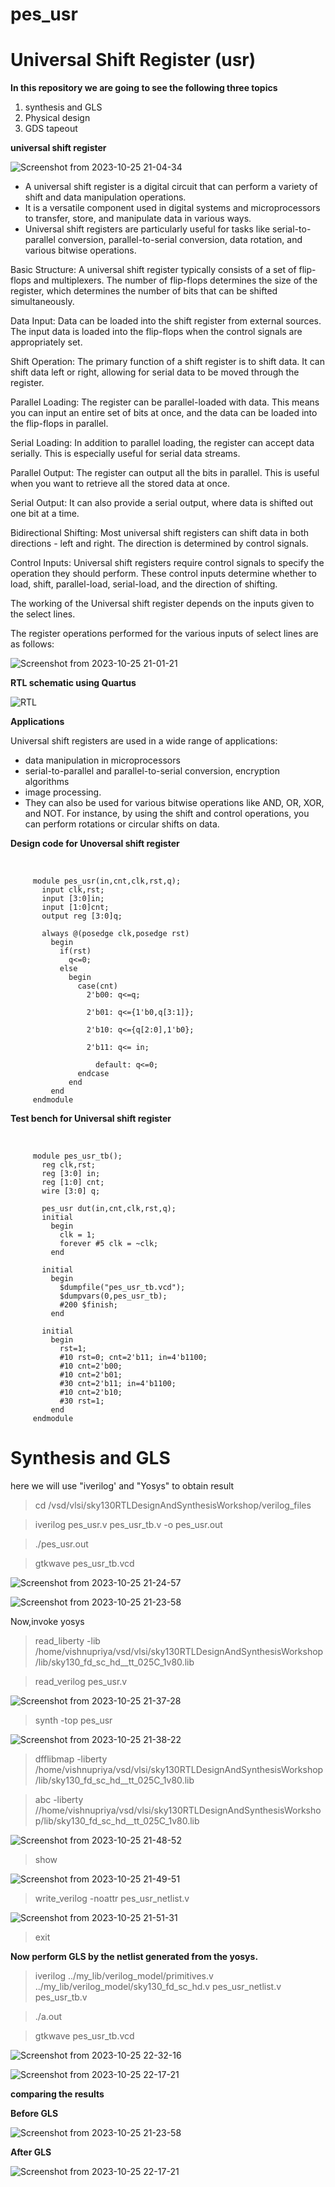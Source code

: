 # pes_usr
# Universal Shift Register (usr) 
**In this repository we are going to see the following three topics**
1) synthesis and GLS
2) Physical design
3) GDS tapeout
   


**universal shift register**


![Screenshot from 2023-10-25 21-04-34](https://github.com/vishnupriyapesu/pes_usr/assets/142419649/b23064af-10c9-4019-ac86-86af213ab946)


- A universal shift register is a digital circuit that can perform a variety of shift and data manipulation operations. 
- It is a versatile component used in digital systems and microprocessors to transfer, store, and manipulate data in various ways. 
- Universal shift registers are particularly useful for tasks like serial-to-parallel conversion, parallel-to-serial conversion, data rotation, and various bitwise operations.



Basic Structure: A universal shift register typically consists of a set of flip-flops and multiplexers. The number of flip-flops determines the size of the register, which determines the number of bits that can be shifted simultaneously.

Data Input: Data can be loaded into the shift register from external sources. The input data is loaded into the flip-flops when the control signals are appropriately set.

Shift Operation: The primary function of a shift register is to shift data. It can shift data left or right, allowing for serial data to be moved through the register.

Parallel Loading: The register can be parallel-loaded with data. This means you can input an entire set of bits at once, and the data can be loaded into the flip-flops in parallel.

Serial Loading: In addition to parallel loading, the register can accept data serially. This is especially useful for serial data streams.

Parallel Output: The register can output all the bits in parallel. This is useful when you want to retrieve all the stored data at once.

Serial Output: It can also provide a serial output, where data is shifted out one bit at a time.

Bidirectional Shifting: Most universal shift registers can shift data in both directions - left and right. The direction is determined by control signals.

Control Inputs: Universal shift registers require control signals to specify the operation they should perform. These control inputs determine whether to load, shift, parallel-load, serial-load, and the direction of shifting.


The working of the Universal shift register depends on the inputs given to the select lines.

The register operations performed for the various inputs of select lines are as follows:

![Screenshot from 2023-10-25 21-01-21](https://github.com/vishnupriyapesu/pes_usr/assets/142419649/b07b4ba3-b4ae-4f17-944e-c05d4510e23b)


**RTL schematic using Quartus**

![RTL](https://github.com/vishnupriyapesu/pes_usr/assets/142419649/de3c0a2d-9453-4989-a617-278298241f1b)



**Applications**


 Universal shift registers are used in a wide range of applications:
 - data manipulation in microprocessors
 - serial-to-parallel and parallel-to-serial conversion, encryption algorithms
 - image processing.
 - They can also be used for various bitwise operations like AND, OR, XOR, and NOT. For instance, by using the shift and control operations, you can perform rotations or circular shifts on data.


**Design code for Unoversal shift register**

<br />

         module pes_usr(in,cnt,clk,rst,q);
           input clk,rst;
           input [3:0]in;
           input [1:0]cnt;
           output reg [3:0]q;
           
           always @(posedge clk,posedge rst)
             begin
               if(rst)
                 q<=0;
               else
                 begin
                   case(cnt)
                     2'b00: q<=q;
                       
                     2'b01: q<={1'b0,q[3:1]};
                       
                     2'b10: q<={q[2:0],1'b0};
                       
                     2'b11: q<= in;
                       
                       default: q<=0;
                   endcase
                 end
             end
         endmodule


**Test bench for Universal shift register**

<br />

         module pes_usr_tb();
           reg clk,rst;
           reg [3:0] in;
           reg [1:0] cnt;
           wire [3:0] q;
           
           pes_usr dut(in,cnt,clk,rst,q);
           initial 
             begin
               clk = 1;
               forever #5 clk = ~clk;
             end
           
           initial 
             begin
               $dumpfile("pes_usr_tb.vcd");
               $dumpvars(0,pes_usr_tb);
               #200 $finish;
             end
           
           initial
             begin
               rst=1;
               #10 rst=0; cnt=2'b11; in=4'b1100;
               #10 cnt=2'b00;
               #10 cnt=2'b01;
               #30 cnt=2'b11; in=4'b1100;
               #10 cnt=2'b10;
               #30 rst=1;
             end
         endmodule


# Synthesis and GLS


here we will use "iverilog' and "Yosys" to obtain result


>  cd  /vsd/vlsi/sky130RTLDesignAndSynthesisWorkshop/verilog_files

> iverilog pes_usr.v pes_usr_tb.v -o pes_usr.out

> ./pes_usr.out

> gtkwave pes_usr_tb.vcd


![Screenshot from 2023-10-25 21-24-57](https://github.com/vishnupriyapesu/pes_usr/assets/142419649/8518b4fa-2bd9-4b76-88ce-78b59c77ab96)


![Screenshot from 2023-10-25 21-23-58](https://github.com/vishnupriyapesu/pes_usr/assets/142419649/e026e405-0d0b-45c6-bbc0-2b273e8e4dfe)

Now,invoke yosys

> read_liberty -lib /home/vishnupriya/vsd/vlsi/sky130RTLDesignAndSynthesisWorkshop/lib/sky130_fd_sc_hd__tt_025C_1v80.lib


> read_verilog pes_usr.v

![Screenshot from 2023-10-25 21-37-28](https://github.com/vishnupriyapesu/pes_usr/assets/142419649/545a7335-36a8-4757-97eb-6c6862e3e98e)


> synth -top pes_usr

![Screenshot from 2023-10-25 21-38-22](https://github.com/vishnupriyapesu/pes_usr/assets/142419649/33d3d7a0-a0ff-4a81-a70a-bcd9c9710ef4)



> dfflibmap -liberty /home/vishnupriya/vsd/vlsi/sky130RTLDesignAndSynthesisWorkshop/lib/sky130_fd_sc_hd__tt_025C_1v80.lib

> abc -liberty //home/vishnupriya/vsd/vlsi/sky130RTLDesignAndSynthesisWorkshop/lib/sky130_fd_sc_hd__tt_025C_1v80.lib

![Screenshot from 2023-10-25 21-48-52](https://github.com/vishnupriyapesu/pes_usr/assets/142419649/fcf1537d-5787-4b9b-a58a-851f34d32b3c)


> show


![Screenshot from 2023-10-25 21-49-51](https://github.com/vishnupriyapesu/pes_usr/assets/142419649/35d6ba48-5159-4a47-b542-be5e8bb434b2)



> write_verilog -noattr pes_usr_netlist.v



![Screenshot from 2023-10-25 21-51-31](https://github.com/vishnupriyapesu/pes_usr/assets/142419649/8645aa6d-22dd-4121-80ef-63b01397ffc7)

> exit

**Now perform GLS by the netlist generated from the yosys.**

> iverilog ../my_lib/verilog_model/primitives.v ../my_lib/verilog_model/sky130_fd_sc_hd.v pes_usr_netlist.v pes_usr_tb.v

> ./a.out


> gtkwave pes_usr_tb.vcd

![Screenshot from 2023-10-25 22-32-16](https://github.com/vishnupriyapesu/pes_usr/assets/142419649/f8128d50-b704-4003-aa88-c028336949f1)


![Screenshot from 2023-10-25 22-17-21](https://github.com/vishnupriyapesu/pes_usr/assets/142419649/c83c135d-afbc-419d-b34c-d96716136ba7)


**comparing the results**

**Before GLS**


![Screenshot from 2023-10-25 21-23-58](https://github.com/vishnupriyapesu/pes_usr/assets/142419649/e026e405-0d0b-45c6-bbc0-2b273e8e4dfe)

**After GLS**

![Screenshot from 2023-10-25 22-17-21](https://github.com/vishnupriyapesu/pes_usr/assets/142419649/b3c24de2-4990-40c6-99de-1f765dd28fd2)



